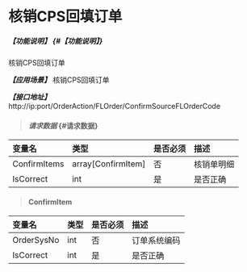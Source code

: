 # 核销CPS回填订单

##### _【功能说明】_ {#【功能说明】}

核销CPS回填订单

_**【应用场景】**_
核销CPS回填订单


_**【接口地址】**_
http://ip:port/OrderAction/FLOrder/ConfirmSourceFLOrderCode
> #### _请求数据_ {#请求数据}

| 变量名 | 类型 | 是否必须 | 描述 |
| :--- | :--- | :--- | :--- |
| ConfirmItems|array[ConfirmItem] | 否 | 核销单明细 |
| IsCorrect| int| 是 | 是否正确|


> #### ConfirmItem

| 变量名 | 类型 | 是否必须 | 描述 |
| :--- | :--- | :--- | :--- |
| OrderSysNo|int | 否 | 订单系统编码|
| IsCorrect| int| 是 | 是否正确|



